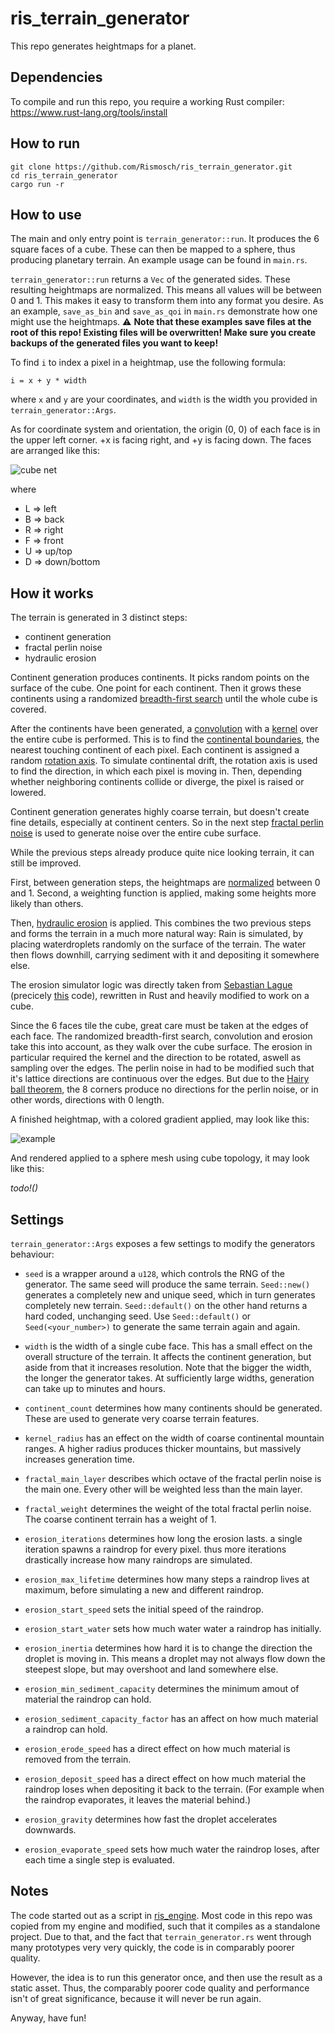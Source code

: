 # ris_terrain_generator

This repo generates heightmaps for a planet.

## Dependencies

To compile and run this repo, you require a working Rust compiler: https://www.rust-lang.org/tools/install

## How to run

    git clone https://github.com/Rismosch/ris_terrain_generator.git
    cd ris_terrain_generator
    cargo run -r

## How to use

The main and only entry point is `terrain_generator::run`. It produces the 6 square faces of a cube. These can then be mapped to a sphere, thus producing planetary terrain. An example usage can be found in `main.rs`.

`terrain_generator::run` returns a `Vec` of the generated sides. These resulting heightmaps are normalized. This means all values will be between 0 and 1. This makes it easy to transform them into any format you desire. As an example, `save_as_bin` and `save_as_qoi` in `main.rs` demonstrate how one might use the heightmaps. ⚠ **Note that these examples save files at the root of this repo! Existing files will be overwritten! Make sure you create backups of the generated files you want to keep!**

To find `i` to index a pixel in a heightmap, use the following formula:

    i = x + y * width

where `x` and `y` are your coordinates, and `width` is the width you provided in `terrain_generator::Args`.

As for coordinate system and orientation, the origin (0, 0) of each face is in the upper left corner. +x is facing right, and +y is facing down. The faces are arranged like this:

![cube net](cube_net.png)

where

- L => left
- B => back
- R => right
- F => front
- U => up/top
- D => down/bottom

## How it works

The terrain is generated in 3 distinct steps:

- continent generation
- fractal perlin noise
- hydraulic erosion

Continent generation produces continents. It picks random points on the surface of the cube. One point for each continent. Then it grows these continents using a randomized [breadth-first search](https://en.wikipedia.org/wiki/Breadth-first_search) until the whole cube is covered.

After the continents have been generated, a [convolution](https://en.wikipedia.org/wiki/Convolution) with a [kernel](https://en.wikipedia.org/wiki/Kernel_(image_processing)) over the entire cube is performed. This is to find the [continental boundaries](https://en.wikipedia.org/wiki/List_of_tectonic_plate_interactions), the nearest touching continent of each pixel. Each continent is assigned a random [rotation axis](https://en.wikipedia.org/wiki/Axis%E2%80%93angle_representation). To simulate continental drift, the rotation axis is used to find the direction, in which each pixel is moving in. Then, depending whether neighboring continents collide or diverge, the pixel is raised or lowered.

Continent generation generates highly coarse terrain, but doesn't create fine details, especially at continent centers. So in the next step [fractal perlin noise](https://en.wikipedia.org/wiki/Perlin_noise) is used to generate noise over the entire cube surface.

While the previous steps already produce quite nice looking terrain, it can still be improved.

First, between generation steps, the heightmaps are [normalized](https://en.wikipedia.org/wiki/Normalization_(statistics)) between 0 and 1. Second, a weighting function is applied, making some heights more likely than others.

Then, [hydraulic erosion](https://en.wikipedia.org/wiki/Hydraulic_action) is applied. This combines the two previous steps and forms the terrain in a much more natural way: Rain is simulated, by placing waterdroplets randomly on the surface of the terrain. The water then flows downhill, carrying sediment with it and depositing it somewhere else.

The erosion simulator logic was directly taken from [Sebastian Lague](https://youtu.be/eaXk97ujbPQ) (precicely [this](https://github.com/SebLague/Hydraulic-Erosion/blob/f245576d204978e3186f41c8abbd75c326c6857e/Assets/Scripts/ComputeShaders/Erosion.compute) code), rewritten in Rust and heavily modified to work on a cube.

Since the 6 faces tile the cube, great care must be taken at the edges of each face. The randomized breadth-first search, convolution and erosion take this into account, as they walk over the cube surface. The erosion in particular required the kernel and the direction to be rotated, aswell as sampling over the edges. The perlin noise in had to be modified such that it's lattice directions are continuous over the edges. But due to the [Hairy ball theorem](https://en.wikipedia.org/wiki/Hairy_ball_theorem), the 8 corners produce no directions for the perlin noise, or in other words, directions with 0 length.

A finished heightmap, with a colored gradient applied, may look like this:

![example](example.png)

And rendered applied to a sphere mesh using cube topology, it may look like this:

_todo!()_

## Settings

`terrain_generator::Args` exposes a few settings to modify the generators behaviour:

- `seed` is a wrapper around a `u128`, which controls the RNG of the generator. The same seed will produce the same terrain. `Seed::new()` generates a completely new and unique seed, which in turn generates completely new terrain. `Seed::default()` on the other hand returns a hard coded, unchanging seed. Use `Seed::default()` or `Seed(<your_number>)` to generate the same terrain again and again.

- `width` is the width of a single cube face. This has a small effect on the overall structure of the terrain. It affects the continent generation, but aside from that it increases resolution. Note that the bigger the width, the longer the generator takes. At sufficiently large widths, generation can take up to minutes and hours.

- `continent_count` determines how many continents should be generated. These are used to generate very coarse terrain features.

- `kernel_radius` has an effect on the width of coarse continental mountain ranges. A higher radius produces thicker mountains, but massively increases generation time.

- `fractal_main_layer` describes which octave of the fractal perlin noise is the main one. Every other will be weighted less than the main layer.

- `fractal_weight` determines the weight of the total fractal perlin noise. The coarse continent terrain has a weight of 1.

- `erosion_iterations` determines how long the erosion lasts. a single iteration spawns a raindrop for every pixel. thus more iterations drastically increase how many raindrops are simulated.

- `erosion_max_lifetime` determines how many steps a raindrop lives at maximum, before simulating a new and different raindrop.

- `erosion_start_speed` sets the initial speed of the raindrop.

- `erosion_start_water` sets how much water water a raindrop has initially.

- `erosion_inertia` determines how hard it is to change the direction the droplet is moving in. This means a droplet may not always flow down the steepest slope, but may overshoot and land somewhere else.

- `erosion_min_sediment_capacity` determines the minimum amout of material the raindrop can hold.

- `erosion_sediment_capacity_factor` has an affect on how much material a raindrop can hold.

- `erosion_erode_speed` has a direct effect on how much material is removed from the terrain.

- `erosion_deposit_speed` has a direct effect on how much material the raindrop loses when depositing it back to the terrain. (For example when the raindrop evaporates, it leaves the material behind.)

- `erosion_gravity` determines how fast the droplet accelerates downwards.

- `erosion_evaporate_speed` sets how much water the raindrop loses, after each time a single step is evaluated.

## Notes

The code started out as a script in [ris_engine](https://github.com/Rismosch/ris_engine). Most code in this repo was copied from my engine and modified, such that it compiles as a standalone project. Due to that, and the fact that `terrain_generator.rs` went through many prototypes very very quickly, the code is in comparably poorer quality.

However, the idea is to run this generator once, and then use the result as a static asset. Thus, the comparably poorer code quality and performance isn't of great significance, because it will never be run again.

Anyway, have fun!
